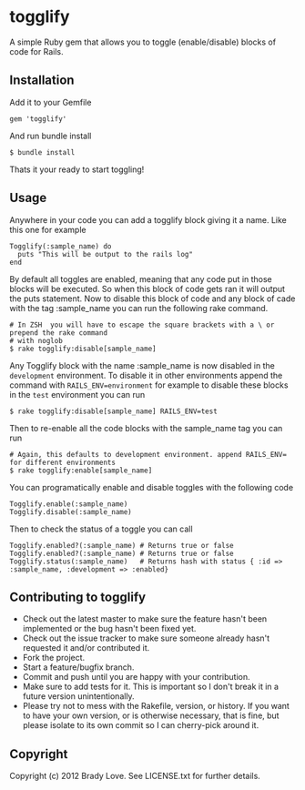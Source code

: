 # togglify

A simple Ruby gem that allows you to toggle (enable/disable) blocks of code for Rails.

## Installation

Add it to your Gemfile

    gem 'togglify'

And run bundle install

    $ bundle install

Thats it your ready to start toggling!

## Usage

Anywhere in your code you can add a togglify block giving it a name. Like this one for example

    Togglify(:sample_name) do
      puts "This will be output to the rails log"
    end

By default all toggles are enabled, meaning that any code put in those blocks will be executed. So when this block of code gets ran it will output the puts statement. Now to disable this block of code and any block of cade with the tag :sample_name you can run the following rake command.

    # In ZSH  you will have to escape the square brackets with a \ or prepend the rake command
    # with noglob
    $ rake togglify:disable[sample_name]

Any Togglify block with the name :sample_name is now disabled in the `development` environment. To disable it in other environments append the command with `RAILS_ENV=environment` for example to disable these blocks in the `test` environment you can run

    $ rake togglify:disable[sample_name] RAILS_ENV=test

Then to re-enable all the code blocks with the sample_name tag you can run

    # Again, this defaults to development environment. append RAILS_ENV= for different environments
    $ rake togglify:enable[sample_name]

You can programatically enable and disable toggles with the following code

    Togglify.enable(:sample_name)
    Togglify.disable(:sample_name)

Then to check the status of a toggle you can call

    Togglify.enabled?(:sample_name) # Returns true or false
    Togglify.enabled?(:sample_name) # Returns true or false
    Togglify.status(:sample_name)   # Returns hash with status { :id => :sample_name, :development => :enabled}



## Contributing to togglify

* Check out the latest master to make sure the feature hasn't been implemented or the bug hasn't been fixed yet.
* Check out the issue tracker to make sure someone already hasn't requested it and/or contributed it.
* Fork the project.
* Start a feature/bugfix branch.
* Commit and push until you are happy with your contribution.
* Make sure to add tests for it. This is important so I don't break it in a future version unintentionally.
* Please try not to mess with the Rakefile, version, or history. If you want to have your own version, or is otherwise necessary, that is fine, but please isolate to its own commit so I can cherry-pick around it.

## Copyright

Copyright (c) 2012 Brady Love. See LICENSE.txt for
further details.
